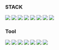 
### STACK 
<img src="https://img.shields.io/badge/Java-brown?style=flat&logo=Java&logoColor=FF9E0F"/>
<img src="https://img.shields.io/badge/Spring-green?style=flat&logo=Spring&logoColor=6DB33F"/>
<img src="https://img.shields.io/badge/HTML5-red?style=flat&logo=HTML5&logoColor=E34F26"/>
<img src="https://img.shields.io/badge/CSS3-blue?style=flat&logo=CSS3&logoColor=1572B6"/>
<img src="https://img.shields.io/badge/JavaScript-gray?style=flat&logo=JavaScript&logoColor=F7DF1E"/>
<img src="https://img.shields.io/badge/jQuery-blue?style=flat&logo=jQuery&logoColor=0769AD"/>
<img src="https://img.shields.io/badge/Oracle-white?style=flat&logo=Oracle&logoColor=F80000"/>
<img src="https://img.shields.io/badge/MySQL-black?style=flat&logo=MySQL&logoColor=4479A1"/>

### Tool
<img src="https://img.shields.io/badge/Eclipse IDE-darkblue?style=flat&logo=Eclipse IDE&logoColor=2C2255"/>
<img src="https://img.shields.io/badge/IntelliJ IDEA-white?style=flat&logo=IntelliJ IDEA&logoColor=000000"/>
<img src="https://img.shields.io/badge/Visual Studio Code-blue?style=flat&logo=Visual Studio Code&logoColor=007ACC"/>

<img src="https://img.shields.io/badge/Git-red?style=flat&logo=Git&logoColor=F05032"/>
<img src="https://img.shields.io/badge/GitLab-blue?style=flat&logo=GitLab&logoColor=FC6D26"/>
<img src="https://img.shields.io/badge/GitHib-white?style=flat&logo=GitHub&logoColor=181717"/>

<img src="https://img.shields.io/badge/Postman-orange?style=flat&logo=Postman&logoColor=FF6C37"/>
